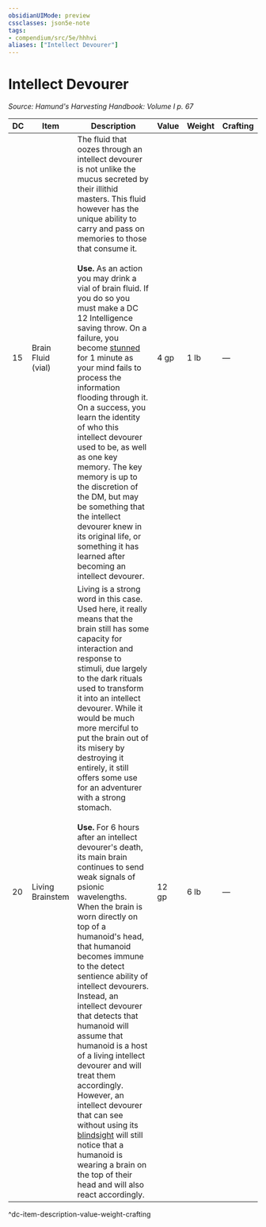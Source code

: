 ```yaml
---
obsidianUIMode: preview
cssclasses: json5e-note
tags:
- compendium/src/5e/hhhvi
aliases: ["Intellect Devourer"]
---
```

# Intellect Devourer
*Source: Hamund's Harvesting Handbook: Volume I p. 67* 

| DC | Item | Description | Value | Weight | Crafting |
|----|------|-------------|-------|--------|----------|
| 15 | Brain Fluid (vial) | The fluid that oozes through an intellect devourer is not unlike the mucus secreted by their illithid masters. This fluid however has the unique ability to carry and pass on memories to those that consume it.<br /><br />**Use.** As an action you may drink a vial of brain fluid. If you do so you must make a DC 12 Intelligence saving throw. On a failure, you become [stunned](/compendium/rules/conditions.md#Stunned) for 1 minute as your mind fails to process the information flooding through it. On a success, you learn the identity of who this intellect devourer used to be, as well as one key memory. The key memory is up to the discretion of the DM, but may be something that the intellect devourer knew in its original life, or something it has learned after becoming an intellect devourer. | 4 gp | 1 lb | — |
| 20 | Living Brainstem | Living is a strong word in this case. Used here, it really means that the brain still has some capacity for interaction and response to stimuli, due largely to the dark rituals used to transform it into an intellect devourer. While it would be much more merciful to put the brain out of its misery by destroying it entirely, it still offers some use for an adventurer with a strong stomach.<br /><br />**Use.** For 6 hours after an intellect devourer's death, its main brain continues to send weak signals of psionic wavelengths. When the brain is worn directly on top of a humanoid's head, that humanoid becomes immune to the detect sentience ability of intellect devourers. Instead, an intellect devourer that detects that humanoid will assume that humanoid is a host of a living intellect devourer and will treat them accordingly. However, an intellect devourer that can see without using its [blindsight](/compendium/rules/senses.md#Blindsight) will still notice that a humanoid is wearing a brain on the top of their head and will also react accordingly. | 12 gp | 6 lb | — |
^dc-item-description-value-weight-crafting